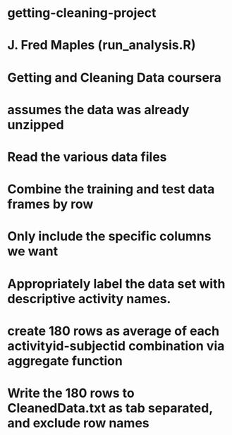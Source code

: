 getting-cleaning-project
========================
# J. Fred Maples (run_analysis.R)
# Getting and Cleaning Data coursera

# assumes the data was already unzipped

# Read the various data files

# Combine the training and test data frames by row

# Only include the specific columns we want

# Appropriately label the data set with descriptive activity names. 

# create 180 rows as average of each activityid-subjectid combination via aggregate function

# Write the 180 rows to CleanedData.txt as tab separated, and exclude row names
